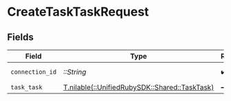 # CreateTaskTaskRequest


## Fields

| Field                                                                            | Type                                                                             | Required                                                                         | Description                                                                      |
| -------------------------------------------------------------------------------- | -------------------------------------------------------------------------------- | -------------------------------------------------------------------------------- | -------------------------------------------------------------------------------- |
| `connection_id`                                                                  | *::String*                                                                       | :heavy_check_mark:                                                               | ID of the connection                                                             |
| `task_task`                                                                      | [T.nilable(::UnifiedRubySDK::Shared::TaskTask)](../../models/shared/tasktask.md) | :heavy_minus_sign:                                                               | N/A                                                                              |